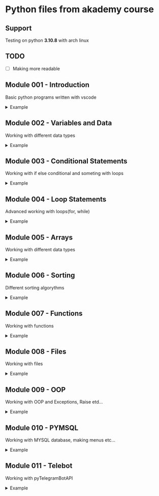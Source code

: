 # __Python files from akademy course__

## Support
Testing on python __3.10.8__ with arch linux

## TODO

- [ ] Making more readable

## Module 001 - Introduction
Basic python programs written with vscode
<details><summary>Example</summary>
<p>

```python
number = int(input('Enter number : '))
print("result :", number // 10, "," , number % 10)
```

</p>
</details>

## Module 002 - Variables and Data

Working with different data types

<details><summary>Example</summary>
<p>

```python
size_of_file = int(input("Enter a size_of_file : "))
speed = int(input("Enter a connection speed : "))
time = (size_of_file * 1000) / (speed / 800000)
print(time)
```

</p>
</details>

## Module 003 - Conditional Statements
Working with if else conditional and someting with loops

<details><summary>Example</summary>
<p>

```python
fnumber = int(input("Enter first number : "))
snumber = int(input("Enter second number : "))

if fnumber > snumber:
    for a in range(snumber, fnumber + 1):
        if a % 2 !=0:
            print(a)
else:
    for a in range(fnumber, snumber + 1):
        if a % 2 !=0:
            print(a)
```

</p>
</details>

## Module 004 - Loop Statements
Advanced working with loops(for, while)

<details><summary>Example</summary>
<p>

```python
enumber = (input("Enter a number : "))
choice, count, summ, a = 0, 0, 0, 0

while(choice != 7):
    choice = int(input("1 - c, 2 - s & avg, 3 - cnull : "))
    if choice == 1:
        for a in enumber:
            count += 1
        print("Count :", count)
    elif choice == 2:
        count = 0
        for a in enumber:
            summ += int(a)
            count += 1
        print("Summ :", summ, "Avg", summ / count)
    elif choice == 3:
        count = 0
        for a in enumber:
            if a == "0":
                count += 1
        print("Null count :", count)
```

</p>
</details>

## Module 005 - Arrays
Working with different data types 

<details><summary>Example</summary>
<p>

__Working with nested dictionaries with using a loops__
    
```python
uenter, dict_book= 0, dict()
data = ("Genre", "Date", "Page numbers", "Publisher")

while(uenter != 7):
    uenter = int(input("1 - add, 2 - pop, 3 - find, 4 - change : "))
    if uenter == 1:
        enter = input("Enter a author : ")
        while True:
            benter = input("Enter book name : ")
            if enter not in dict_book:
                dict_book[enter] = {}
            if benter not in dict_book[enter]:
                dict_book[enter][benter] = {}; break
            else:
                print("This name is busy!")
        for a in data:
            dict_book[enter][benter][a] = input("Enter " + a + " : ")
    elif uenter == 2:
        enter = input("Enter a author : ")
        if enter not in dict_book:
            print("Dict dont have this author!")
        else:
            choice = int(input("1 - some in book, 2 - book , 3 - all : "))
            if choice == 1:
                print(*data, sep=", ", end="")
                senter = input(" : ")
                dict_book[enter][input("Enter book name : ")][senter] = ""
            elif choice == 2:
                #benter = input("Enter book name : ")
                del dict_book[enter][input("Enter book name : ")]
            elif choice == 3:
                dict_book.pop(enter)
    elif uenter == 3:
        enter = input("Enter a author : ")
        if enter not in dict_book:
            print("Dict dont have this author!")
        else:
            choice = int(input("1 - some, 2 - all : "))
            if choice == 1:
                benter = input("Enter book name : ")
                for a in dict_book[enter][benter]:
                    print(a, ":", dict_book[enter][benter][a])
            elif choice == 2:
                for a, b in dict_book[enter].items():
                    print("Book :", a)
                    for i in b:
                        print(i, ":", b[i])
    elif uenter == 4:
        enter = input("Enter a name : ")
        if enter not in dict_book:
            print("Dict dont have this author!")
        else:
            benter = input("Enter book name : ")
            print(*data, sep=", ", end="")
            senter = input(" : ")
            dict_book[enter][benter][senter] = input("Enter " + senter + " : ")
```

</p>
</details>

## Module 006 - Sorting
Different sorting algorythms

<details><summary>Example</summary>
<p>
    
__Optimized bubble sort__

```python

list = [5,7,4,3,8,2]
for i in range(len(list) - 2):
    for j in range(len(list) - 1 - i):
         if list[j] > list[j+1]:
            list[j], list[j+1] = list[j+1], list[j]

print(list)
```

</p>
</details>

## Module 007 - Functions
Working with functions

<details><summary>Example</summary>
<p>
    
__Number pow__

```python
def spow(a, b):
    slpow = []
    for i in a:
        ssum = 1
        for j in range(b):
            ssum *= i
        slpow.append(ssum)
    return slpow

flist = [randint(1, 10) for i in range(5)]; print(flist)
print("Pow res : ", spow(flist, int(input("Enter a pow : "))))

print(list)
```

</p>
</details>

## Module 008 - Files
Working with files

<details><summary>Example</summary>
<p>
    
__Word replacer__

```python
file = open(os.path.join("homework4", "text1.txt"), "r")
line = file.read(); line.replace("\n", ""); print(line)

ureplace = input("Enter a word to replace : ")
uword = input("Enter a word : ")

print(line.replace(ureplace, uword))

file.close()

print(list)
```

</p>
</details>

## Module 009 - OOP
Working with OOP and Exceptions, Raise etd...

<details><summary>Example</summary>
<p>
    
__Sun angle calculation__

```python
class SundontSee(Exception):
    pass

while True:
    try:
        time = input("Time : ")
        stime = [int(i) for i in time.split(":")]
    except(ValueError):
        print("Kva")
    else:
        break
    
if stime[0] >= 18 and stime[0] <= 24 or stime[0] >= 0 and stime[0] < 6:
    raise SundontSee("I dont see sun!")
else:
    print(((stime[0] - 6) * 15) + stime[1] * 0.25)
```

</p>
</details>

## Module 010 - PYMSQL
Working with MYSQL database, making menus etc...

<details><summary>Example</summary>
<p>
    
__Login into MYSQL database and authorization algorithm__

```python
import pymysql
try:
    connection = pymysql.connect(
        host="localhost",
        port=3306,
        user="root",
        password="2255",
        database="koshikDB",
        cursorclass=pymysql.cursors.DictCursor)
    print("Okay!")
    with connection.cursor() as cursor:
        while True:
            try:
                username = input("Enter a username : ")
                password = input("Enter a password : ")
            except Exception as error:
                print(error)
            cursor.execute(f"select login from koshikDB.Logins where username = '{username}'")
            password_check = cursor.fetchall()
            try:
                if password_check[0].get('login') == password:
                    print("Okay!"); break
                else:
                    print("Bad password!")
            except:
                print("Incorrect user")
```

</p>
</details>

## Module 011 - Telebot
Working with pyTelegramBotAPI

<details><summary>Example</summary>
<p>
    
__Simple calculator for telegram__

```python
import telebot
import connections

bot = telebot.TeleBot(connections.token)
@bot.message_handler(content_types=['text'])

def get_text(message):
    alist = ["+", "-", "*", "/"]
    svar = [i for i in message.text if i in alist]
    message.text = [i for i in message.text.replace(" ", "").split(svar[0])]
    a, b = int(message.text[0]), int(message.text[1])
    if svar[0] == "+":
        bot.send_message(message.chat.id, str(a)+" + "+str(b)+" = "+str(a + b))
    elif svar[0] == "-":
        bot.send_message(message.chat.id, str(a)+" - "+str(b)+" = "+str(a - b))
    elif svar[0] == "*":
        bot.send_message(message.chat.id, str(a)+" * "+str(b)+" = "+str(a * b))
    elif svar[0] == "/":
        bot.send_message(message.chat.id, str(a)+" / "+str(b)+" = "+str(a / b))

bot.polling(none_stop=True, interval=0)
```

</p>
</details>

